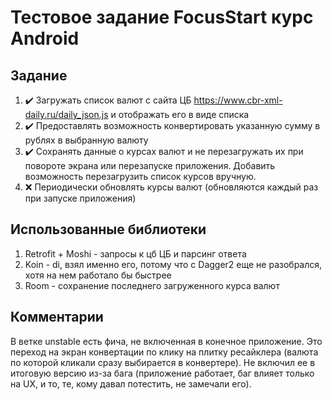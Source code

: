 # Тестовое задание FocusStart курс Android
## Задание 

1. :heavy_check_mark: Загружать список валют с сайта ЦБ https://www.cbr-xml-daily.ru/daily_json.js и отображать
его в виде списка
2. :heavy_check_mark: Предоставлять возможность конвертировать указанную сумму в рублях в выбранную
валюту
3. :heavy_check_mark: Сохранять данные о курсах валют и не перезагружать их при повороте экрана или
перезапуске приложения. Добавить возможность перезагрузить список курсов вручную.
4. :x: Периодически обновлять курсы валют (обновляются каждый раз при запуске приложения)

## Использованные библиотеки
1. Retrofit + Moshi - запросы к цб ЦБ и парсинг ответа
2. Koin - di, взял именно его, потому что с Dagger2 еще не разобрался, хотя на нем работало бы быстрее
3. Room - сохранение последнего загруженного курса валют

## Комментарии
В ветке unstable есть фича, не включенная в конечное приложение. Это переход на экран конвертации по клику на плитку ресайклера (валюта по которой кликали сразу выбирается в конвертере). Не включил ее в итоговую версию из-за бага (приложение работает, баг влияет только на UX, и то, те, кому давал потестить, не замечали его). 